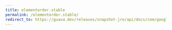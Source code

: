 ```yaml
---
title: elementorder.stable
permalink: /elementorder.stable/
redirect_to: https://guava.dev/releases/snapshot-jre/api/docs/com/google/common/graph/ElementOrder.html#stable--
---
```

